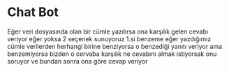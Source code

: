 # Chat Bot
Eğer veri dosyasında olan bir cümle yazılırsa ona karşılık gelen cevabı veriyor eğer yoksa 2 seçenek sunuyoruz 1.si benzeme eğer yazdığımız cümle verilerden herhangi birine benziyorsa o benzediği yanıtı veriyor ama benzemiyorsa bizden o cervaba karşılık ne cevabını almak istiyorsak onu soruyor ve bundan sonra ona göre cevap veriyor
